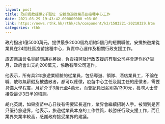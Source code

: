 ```yaml
---
layout: post
title: 政府撥款提供2千職位　安排旅遊從業員到接種中心工作
date: 2021-03-29 19:43:42.000000000 +08:00
link: https://news.rthk.hk/rthk/ch/component/k2/1583221-20210329.htm
categories: rthk
---
```


政府撥出1億5000萬元，提供最多2000個為期約5個月的短期職位，安排旅遊業從業員在24間社區疫苗接種中心，負責中心運作及相關行政支援工作。

旅遊業議會名譽顧問胡兆英說，負責招聘及行政支援的有限公司將會運作約7個月，政府會出支約200萬元，協助有限公司運作。

他表示，所有具2年旅遊業經驗的從業員，包括導遊、領隊、酒店業員工，不論在職、放取無薪假及被遣散者，都可以應徵，疫苗中心主任及副主任的應徵者，需要具備大學程度，月薪介乎3萬元至4萬元，而登記員日薪則為1300元，獲聘人士會接受最少3日半的培訓。

胡兆英說，如果疫苗中心日後有需要延長運作，業界會繼續招聘人手。被問到是否只優待旅遊界，他表示，旅遊從業員本身的工作性質，較勝任行政支援工作，而且業界失業率較高，感謝政府接受業界的建議。
